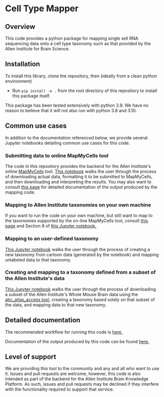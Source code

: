 # Cell Type Mapper

## Overview

This code provides a python package for mapping single sell RNA sequencing data
onto a cell type taxonomy such as that provided by the Allen Institute for Brain
Science.

## Installation

To install this library, clone the repository, then (ideally from a clean
python environment)

- Run `pip install -e .` from the root directory of this repository to install
this package itself.

This package has been tested extensively with python 3.9. We have no reason to
believe that it will not also run with python 3.8 and 3.10.

## Common use cases

In addition to the documentation referenced below, we provide several
Jupyter notebooks detailing common use cases for this code.

### Submitting data to online MapMyCells tool

The code in this repository provides the backend for the Allen Institute's
online [MapMyCells](https://knowledge.brain-map.org/mapmycells/process/) tool.
[This notebook](https://github.com/AllenInstitute/cell_type_mapper/blob/update/docs/250304/examples/explore_mapping_results.ipynb)
walks the user through the process of downloading actual data, formatting
it to be submitted to MapMyCells, and then downloading and interpreting the
results. You may also want to consult [this page](https://github.com/AllenInstitute/cell_type_mapper/blob/update/docs/250304/docs/output.md)
for detailed documentation of the output produced by the mapping code.

### Mapping to Allen Institute taxonomies on your own machine

If you want to run the code on your own machine, but still want to map
to the taxonomies supported by the on-line MapMyCells tool, consult
[this page](https://github.com/AllenInstitute/cell_type_mapper/blob/update/docs/250304/docs/input_data_files/running_online_taxonomies_locally.md) and Section 8
of [this Jupyter notebook.](https://github.com/AllenInstitute/cell_type_mapper/blob/update/docs/250304/examples/mapping_to_subset_of_abc_atlas_data.ipynb)

### Mapping to an user-defined taxonomy

[This Jupyter notebook](https://github.com/AllenInstitute/cell_type_mapper/blob/update/docs/250304/examples/full_mapping_pipeline.ipynb)
walks the user through the process of creating a new taxonomy from cartoon
data (generated by the notebook) and mapping unlabeled data to that
taxonomy.

### Creating and mapping to a taxonomy defined from a subset of the Allen Institute's data

[This Jupyter notebook](https://github.com/AllenInstitute/cell_type_mapper/blob/update/docs/250304/examples/mapping_to_subset_of_abc_atlas_data.ipynb)
walks the user through the process of downloading a subset of the
Allen Institute's Whole Mouse Brain data using the
[abc_atlas_access tool](https://alleninstitute.github.io/abc_atlas_access/intro.html),
creating a taxonomy based solely on that subset of the data,
and mapping data to that new taxonomy.

## Detailed documentation

The recommended workflow for running this code is
[here.](docs/mapping_cells.md)

Documentation of the output produced by this code can be found
[here.](docs/output.md)

## Level of support

We are providing this tool to the community and any and all who want to use it.
Issues and pull requests are welcome, however, this code is also intended
as part of the backend for the Allen Institute Brain Knowledge Platform. As
such, issues and pull requests may be declined if they interfere with
the functionality required to support that service.
